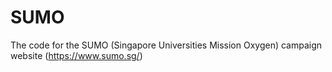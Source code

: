 # SUMO

The code for the SUMO (Singapore Universities Mission Oxygen) campaign website (https://www.sumo.sg/)
